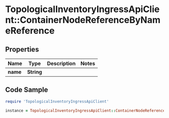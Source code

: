 # TopologicalInventoryIngressApiClient::ContainerNodeReferenceByNameReference

## Properties

Name | Type | Description | Notes
------------ | ------------- | ------------- | -------------
**name** | **String** |  | 

## Code Sample

```ruby
require 'TopologicalInventoryIngressApiClient'

instance = TopologicalInventoryIngressApiClient::ContainerNodeReferenceByNameReference.new(name: null)
```


